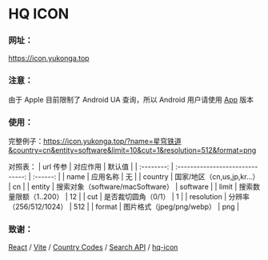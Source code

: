 # HQ ICON

### 网址：
https://icon.yukonga.top

### 注意：
由于 Apple 目前限制了 Android UA 查询，所以 Android 用户请使用 [App](https://github.com/YuKongA/HQ-ICON_Compose/releases) 版本

### 使用：
完整例子：https://icon.yukonga.top/?name=星穹铁道&country=cn&entity=software&limit=10&cut=1&resolution=512&format=png

对照表：
|  url 传参  |             对应作用             |  默认值  |
| :--------: | :------------------------------: | :------: |
|    name    |             应用名称             |    无    |
|  country   |   国家/地区（cn,us,jp,kr...）    |    cn    |
|   entity   | 搜索对象（software/macSoftware） | software |
|   limit    |      搜索数量限额（1..200）      |    12    |
|    cut     |       是否裁切圆角（0/1）        |    1     |
| resolution |      分辨率（256/512/1024）      |   512    |
|   format   |     图片格式（jpeg/png/webp）     |   png    |


### 致谢：
[React](https://react.dev/) / 
[Vite](https://vitejs.dev/) / 
[Country Codes](https://en.wikipedia.org/wiki/Country_code) / 
[Search API](https://performance-partners.apple.com/search-api) / 
[hq-icon](https://github.com/f48vj/hq-icon)
